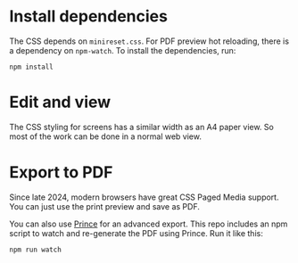 # Install dependencies

The CSS depends on `minireset.css`. For PDF preview hot reloading, there is a dependency on `npm-watch`. To install the dependencies, run:

```
npm install
```

# Edit and view

The CSS styling for screens has a similar width as an A4 paper view. So most of the work can be done in a normal web view.

# Export to PDF

Since late 2024, modern browsers have great CSS Paged Media support. You can just use the print preview and save as PDF.

You can also use [Prince](https://www.princexml.com/) for an advanced export. This repo includes an npm script to watch and re-generate the PDF using Prince. Run it like this:

```
npm run watch
```
